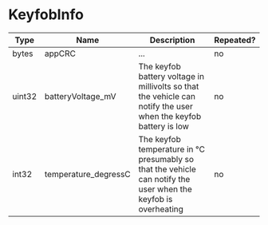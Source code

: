 # KeyfobInfo

Type|Name|Description|Repeated?
-|-|-|-
bytes|appCRC|...|no
uint32|batteryVoltage_mV|The keyfob battery voltage in millivolts so that the vehicle can notify the user when the keyfob battery is low|no
int32|temperature_degressC|The keyfob temperature in °C presumably so that the vehicle can notify the user when the keyfob is overheating|no